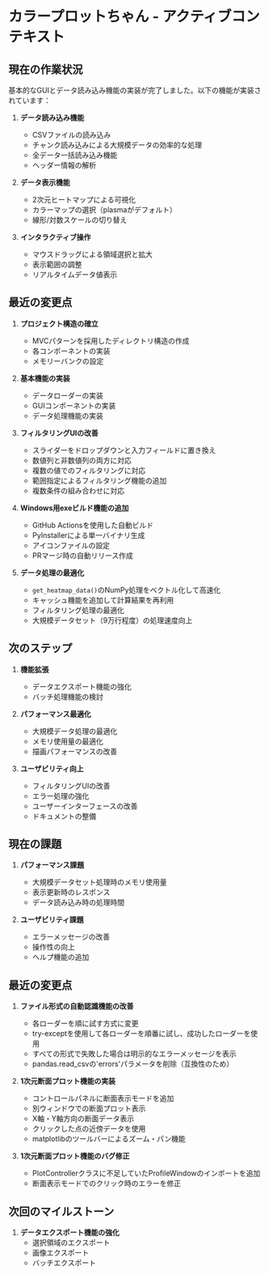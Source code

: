# カラープロットちゃん - アクティブコンテキスト

## 現在の作業状況

基本的なGUIとデータ読み込み機能の実装が完了しました。以下の機能が実装されています：

1. **データ読み込み機能**
   - CSVファイルの読み込み
   - チャンク読み込みによる大規模データの効率的な処理
   - 全データ一括読み込み機能
   - ヘッダー情報の解析

2. **データ表示機能**
   - 2次元ヒートマップによる可視化
   - カラーマップの選択（plasmaがデフォルト）
   - 線形/対数スケールの切り替え

3. **インタラクティブ操作**
   - マウスドラッグによる領域選択と拡大
   - 表示範囲の調整
   - リアルタイムデータ値表示

## 最近の変更点

1. **プロジェクト構造の確立**
   - MVCパターンを採用したディレクトリ構造の作成
   - 各コンポーネントの実装
   - メモリーバンクの設定

2. **基本機能の実装**
   - データローダーの実装
   - GUIコンポーネントの実装
   - データ処理機能の実装

3. **フィルタリングUIの改善**
   - スライダーをドロップダウンと入力フィールドに置き換え
   - 数値列と非数値列の両方に対応
   - 複数の値でのフィルタリングに対応
   - 範囲指定によるフィルタリング機能の追加
   - 複数条件の組み合わせに対応

4. **Windows用exeビルド機能の追加**
   - GitHub Actionsを使用した自動ビルド
   - PyInstallerによる単一バイナリ生成
   - アイコンファイルの設定
   - PRマージ時の自動リリース作成

5. **データ処理の最適化**
   - `get_heatmap_data()`のNumPy処理をベクトル化して高速化
   - キャッシュ機能を追加して計算結果を再利用
   - フィルタリング処理の最適化
   - 大規模データセット（9万行程度）の処理速度向上

## 次のステップ

1. **機能拡張**
   - データエクスポート機能の強化
   - バッチ処理機能の検討

2. **パフォーマンス最適化**
   - 大規模データ処理の最適化
   - メモリ使用量の最適化
   - 描画パフォーマンスの改善

3. **ユーザビリティ向上**
   - フィルタリングUIの改善
   - エラー処理の強化
   - ユーザーインターフェースの改善
   - ドキュメントの整備

## 現在の課題

1. **パフォーマンス課題**
   - 大規模データセット処理時のメモリ使用量
   - 表示更新時のレスポンス
   - データ読み込み時の処理時間

2. **ユーザビリティ課題**
   - エラーメッセージの改善
   - 操作性の向上
   - ヘルプ機能の追加

## 最近の変更点

1. **ファイル形式の自動認識機能の改善**
   - 各ローダーを順に試す方式に変更
   - try-exceptを使用して各ローダーを順番に試し、成功したローダーを使用
   - すべての形式で失敗した場合は明示的なエラーメッセージを表示
   - pandas.read_csvの'errors'パラメータを削除（互換性のため）

2. **1次元断面プロット機能の実装**
   - コントロールパネルに断面表示モードを追加
   - 別ウィンドウでの断面プロット表示
   - X軸・Y軸方向の断面データ表示
   - クリックした点の近傍データを使用
   - matplotlibのツールバーによるズーム・パン機能

3. **1次元断面プロット機能のバグ修正**
   - PlotControllerクラスに不足していたProfileWindowのインポートを追加
   - 断面表示モードでのクリック時のエラーを修正

## 次回のマイルストーン

1. **データエクスポート機能の強化**
   - 選択領域のエクスポート
   - 画像エクスポート
   - バッチエクスポート
